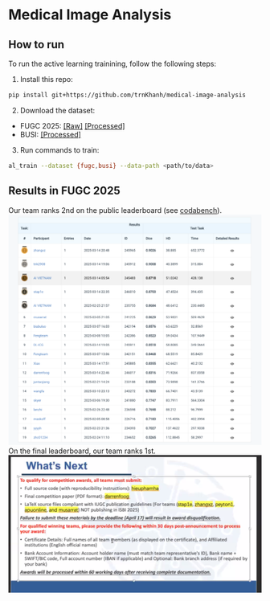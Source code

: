 # Medical Image Analysis

## How to run

To run the active learning trainining, follow the following steps:

1. Install this repo:

```bash
pip install git+https://github.com/trnKhanh/medical-image-analysis
```

2. Download the dataset:
- FUGC 2025: [\[Raw\]](https://drive.google.com/file/d/1VMsbOKzJaSKekAKdtH4eHZA-KGL_HAbM/view?usp=sharing) [\[Processed\]](https://drive.google.com/file/d/1OK1EQgNQG2BSDzAH4wQ4zq3Z3IIiP819/view?usp=sharing)
- BUSI: [\[Processed\]](https://drive.google.com/file/d/1JEXKTKV9XHvunD4E3fAHmUXYQH2IHd1q/view?usp=sharing)
3. Run commands to train:
```bash
al_train --dataset {fugc,busi} --data-path <path/to/data>
```

## Results in FUGC 2025
Our team ranks 2nd on the public leaderboard (see [codabench](https://www.codabench.org/competitions/4781/#/results-tab)).
<img src="./images/FUGC2025_leaderboard.png">
On the final leaderboard, our team ranks 1st.
<img src="./images/FUGC2025_final.png">
